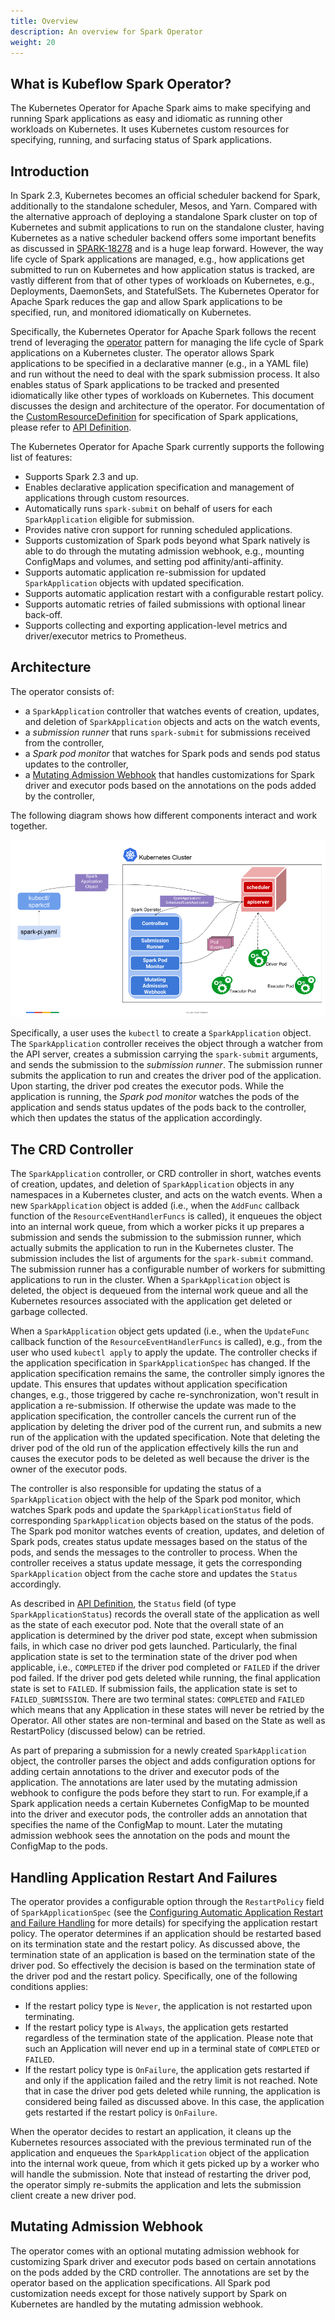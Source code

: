 ```yaml
---
title: Overview
description: An overview for Spark Operator
weight: 20
---
```


## What is Kubeflow Spark Operator?

The Kubernetes Operator for Apache Spark aims to make specifying and running Spark applications as easy and idiomatic as running other workloads on Kubernetes. It uses Kubernetes custom resources for specifying, running, and surfacing status of Spark applications.

## Introduction

In Spark 2.3, Kubernetes becomes an official scheduler backend for Spark, additionally to the standalone scheduler, Mesos, and Yarn. Compared with the alternative approach of deploying a standalone Spark cluster on top of Kubernetes and submit applications to run on the standalone cluster, having Kubernetes as a native scheduler backend offers some important benefits as discussed in [SPARK-18278](https://issues.apache.org/jira/browse/SPARK-18278) and is a huge leap forward. However, the way life cycle of Spark applications are managed, e.g., how applications get submitted to run on Kubernetes and how application status is tracked, are vastly different from that of other types of workloads on Kubernetes, e.g., Deployments, DaemonSets, and StatefulSets. The Kubernetes Operator for Apache Spark reduces the gap and allow Spark applications to be specified, run, and monitored idiomatically on Kubernetes.

Specifically, the Kubernetes Operator for Apache Spark follows the recent trend of leveraging the [operator](https://coreos.com/blog/introducing-operators.html) pattern for managing the life cycle of Spark applications on a Kubernetes cluster. The operator allows Spark applications to be specified in a declarative manner (e.g., in a YAML file) and run without the need to deal with the spark submission process. It also enables status of Spark applications to be tracked and presented idiomatically like other types of workloads on Kubernetes. This document discusses the design and architecture of the operator. For documentation of the [CustomResourceDefinition](https://kubernetes.io/docs/concepts/api-extension/custom-resources/) for specification of Spark applications, please refer to [API Definition](https://github.com/kubeflow/spark-operator/blob/master/docs/api-docs.md).

The Kubernetes Operator for Apache Spark currently supports the following list of features:

- Supports Spark 2.3 and up.
- Enables declarative application specification and management of applications through custom resources.
- Automatically runs `spark-submit` on behalf of users for each `SparkApplication` eligible for submission.
- Provides native cron support for running scheduled applications.
- Supports customization of Spark pods beyond what Spark natively is able to do through the mutating admission webhook, e.g., mounting ConfigMaps and volumes, and setting pod affinity/anti-affinity.
- Supports automatic application re-submission for updated `SparkApplication` objects with updated specification.
- Supports automatic application restart with a configurable restart policy.
- Supports automatic retries of failed submissions with optional linear back-off.
- Supports collecting and exporting application-level metrics and driver/executor metrics to Prometheus.

## Architecture

The operator consists of:

- a `SparkApplication` controller that watches events of creation, updates, and deletion of
`SparkApplication` objects and acts on the watch events,
- a *submission runner* that runs `spark-submit` for submissions received from the controller,
- a *Spark pod monitor* that watches for Spark pods and sends pod status updates to the controller,
- a [Mutating Admission Webhook](https://kubernetes.io/docs/reference/access-authn-authz/extensible-admission-controllers/) that handles customizations for Spark driver and executor pods based on the annotations on the pods added by the controller,

The following diagram shows how different components interact and work together.

<img src="architecture-diagram.png"
  alt="Spark Operator Architecture Diagram"
  class="mt-3 mb-3 border rounded">

Specifically, a user uses the `kubectl` to create a `SparkApplication` object. The `SparkApplication` controller receives the object through a watcher from the API server, creates a submission carrying the `spark-submit` arguments, and sends the submission to the *submission runner*. The submission runner submits the application to run and creates the driver pod of the application. Upon starting, the driver pod creates the executor pods. While the application is running, the *Spark pod monitor* watches the pods of the application and sends status updates of the pods back to the controller, which then updates the status of the application accordingly.

## The CRD Controller

The `SparkApplication` controller, or CRD controller in short, watches events of creation, updates, and deletion of `SparkApplication` objects in any namespaces in a Kubernetes cluster, and acts on the watch events. When a new `SparkApplication` object is added (i.e., when the `AddFunc` callback function of the `ResourceEventHandlerFuncs` is called), it enqueues the object into an internal work queue, from which a worker picks it up prepares a submission and sends the submission to the submission runner, which actually submits the application to run in the Kubernetes cluster. The submission includes the list of arguments for the `spark-submit` command. The submission runner has a configurable number of workers for submitting applications to run in the cluster. When a `SparkApplication` object is deleted, the object is dequeued from the internal work queue and all the Kubernetes resources associated with the application get deleted or garbage collected.

When a `SparkApplication` object gets updated (i.e., when the `UpdateFunc` callback function of the `ResourceEventHandlerFuncs` is called), e.g., from the user who used `kubectl apply` to apply the update. The controller checks if the application specification in `SparkApplicationSpec` has changed. If the application specification remains the same, the controller simply ignores the update. This ensures that updates without application specification changes, e.g., those triggered by cache re-synchronization, won't result in application a re-submission. If otherwise the update was made to the application specification, the controller cancels the current run of the application by deleting the driver pod of the current run, and submits a new run of the application with the updated specification. Note that deleting the driver pod of the old run of the application effectively kills the run and causes the executor pods to be deleted as well because the driver is the owner of the executor pods.

The controller is also responsible for updating the status of a `SparkApplication` object with the help of the Spark pod monitor, which watches Spark pods and update the `SparkApplicationStatus` field of corresponding `SparkApplication` objects based on the status of the pods. The Spark pod monitor watches events of creation, updates, and deletion of Spark pods, creates status update messages based on the status of the pods, and sends the messages to the controller to process. When the controller receives a status update message, it gets the corresponding `SparkApplication` object from the cache store and updates the `Status` accordingly.

As described in [API Definition](https://github.com/kubeflow/spark-operator/blob/master/docs/api-docs.md), the `Status` field (of type `SparkApplicationStatus`) records the overall state of the application as well as the state of each executor pod. Note that the overall state of an application is determined by the driver pod state, except when submission fails, in which case no driver pod gets launched. Particularly, the final application state is set to the termination state of the driver pod when applicable, i.e., `COMPLETED` if the driver pod completed or `FAILED` if the driver pod failed. If the driver pod gets deleted while running, the final application state is set to `FAILED`. If submission fails, the application state is set to `FAILED_SUBMISSION`.  There are two terminal states: `COMPLETED` and `FAILED` which means that any Application in these states will never be retried by the Operator. All other states are non-terminal and based on the State as well as RestartPolicy (discussed below) can be retried.

As part of preparing a submission for a newly created `SparkApplication` object, the controller parses the object and adds configuration options for adding certain annotations to the driver and executor pods of the application. The annotations are later used by the mutating admission webhook to configure the pods before they start to run. For example,if a Spark application needs a certain Kubernetes ConfigMap to be mounted into the driver and executor pods, the controller adds an annotation that specifies the name of the ConfigMap to mount. Later the mutating admission webhook sees the annotation on the pods and mount the ConfigMap to the pods.

## Handling Application Restart And Failures

The operator provides a configurable option through the `RestartPolicy` field of `SparkApplicationSpec` (see the [Configuring Automatic Application Restart and Failure Handling](/docs/components/spark-operator/user-guide/working-with-sparkapplication#configuring-automatic-application-restart-and-failure-handling) for more details) for specifying the application restart policy. The operator determines if an application should be restarted based on its termination state and the restart policy. As discussed above, the termination state of an application is based on the termination state of the driver pod. So effectively the decision is based on the termination state of the driver pod and the restart policy. Specifically, one of the following conditions applies:

- If the restart policy type is `Never`, the application is not restarted upon terminating.
- If the restart policy type is `Always`, the application gets restarted regardless of the termination state of the application. Please note that such an Application will never end up in a terminal state of `COMPLETED` or `FAILED`.
- If the restart policy type  is `OnFailure`, the application gets restarted if and only if the application failed and the retry limit is not reached. Note that in case the driver pod gets deleted while running, the application is considered being failed as discussed above. In this case, the application gets restarted if the restart policy is `OnFailure`.

When the operator decides to restart an application, it cleans up the Kubernetes resources associated with the previous terminated run of the application and enqueues the `SparkApplication` object of the application into the internal work queue, from which it gets picked up by a worker who will handle the submission. Note that instead of restarting the driver pod, the operator simply re-submits the application and lets the submission client create a new driver pod.

## Mutating Admission Webhook

The operator comes with an optional mutating admission webhook for customizing Spark driver and executor pods based on certain annotations on the pods added by the CRD controller. The annotations are set by the operator based on the application specifications. All Spark pod customization needs except for those natively support by Spark on Kubernetes are handled by the mutating admission webhook.
